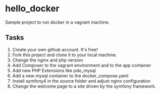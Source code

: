 # hello_docker
Sample project to run docker in a vagrant machine.

## Tasks

1. Create your own github account. It's free!
2. Fork this project and clone it to your local machine.
3. Change the nginx and php version
4. Add Composer to the vagrant environment and to the app container
5. Add new PHP Extensions like pdo_mysql
6. Add a new mysql container to the docker_compose.yaml
7. Install symfony4 in the source folder and adjust nginx configuration
8. Change the welcome page to a site driven by the symfony framework.
